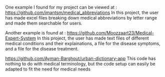 One example I found for my project can be viewed at : https://github.com/imantsm/medical_abbreviations
In this project, the user has made excel files breaking down medical abbreviations by letter range and made them searchable for users.

Another example is found at : https://github.com/Moozzaart23/Medical-Expert-System
In this project, the user has made text files of different medical conditions and their explainations, a file for the disease symptoms, and a file for the disease treatment.

https://github.com/Ayman-Barghout/urban-dictionary-app
This code has nothing to do with medical terminology, but the code setup can easily be adapted to fit the need for medical needs
